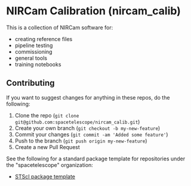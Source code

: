 # NIRCam Calibration (nircam_calib)

This is a collection of NIRCam software for: 

- creating reference files
- pipeline testing
- commissioning 
- general tools
- training notebooks




## Contributing

If you want to suggest changes for anything in these repos, do the following:

1. Clone the repo (`git clone git@github.com:spacetelescope/nircam_calib.git`)
2. Create your own branch (`git checkout -b my-new-feature`)
3. Commit your changes (`git commit -am 'Added some feature'`)
4. Push to the branch (`git push origin my-new-feature`)
5. Create a new Pull Request

See the following for a standard package template for repositories under the "spacetelescope" organization:

- [STScI package template](https://github.com/spacetelescope/stsci-package-template)
